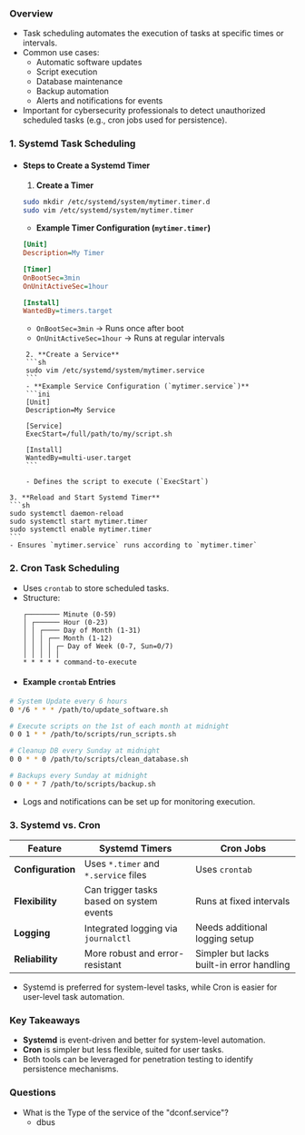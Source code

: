 ### **Overview**
- Task scheduling automates the execution of tasks at specific times or intervals.
- Common use cases:
    - Automatic software updates
    - Script execution
    - Database maintenance
    - Backup automation
    - Alerts and notifications for events
- Important for cybersecurity professionals to detect unauthorized scheduled tasks (e.g., cron jobs used for persistence).



### **1. Systemd Task Scheduling**
- #### **Steps to Create a Systemd Timer**
	1. **Create a Timer**
    ```sh
    sudo mkdir /etc/systemd/system/mytimer.timer.d
    sudo vim /etc/systemd/system/mytimer.timer
    ```
	- **Example Timer Configuration (`mytimer.timer`)**
    ```ini
    [Unit]
    Description=My Timer
    
    [Timer]
    OnBootSec=3min
    OnUnitActiveSec=1hour
    
    [Install]
    WantedBy=timers.target
    ```
    
    - `OnBootSec=3min` → Runs once after boot
    - `OnUnitActiveSec=1hour` → Runs at regular intervals
```
	2. **Create a Service**
    ```sh
    sudo vim /etc/systemd/system/mytimer.service
    ```
	- **Example Service Configuration (`mytimer.service`)**
    ```ini
    [Unit]
    Description=My Service
    
    [Service]
    ExecStart=/full/path/to/my/script.sh
    
    [Install]
    WantedBy=multi-user.target
    ```
    
    - Defines the script to execute (`ExecStart`)
```
	3. **Reload and Start Systemd Timer**    
    ```sh
    sudo systemctl daemon-reload
    sudo systemctl start mytimer.timer
    sudo systemctl enable mytimer.timer
    ```
    - Ensures `mytimer.service` runs according to `mytimer.timer`



### **2. Cron Task Scheduling**
- Uses `crontab` to store scheduled tasks.
- Structure:
    ```
    ┌──────── Minute (0-59)
    │ ┌────── Hour (0-23)
    │ │ ┌──── Day of Month (1-31)
    │ │ │ ┌── Month (1-12)
    │ │ │ │ ┌─ Day of Week (0-7, Sun=0/7)
    │ │ │ │ │
    * * * * * command-to-execute
    ```
- #### **Example `crontab` Entries**
```sh
# System Update every 6 hours
0 */6 * * * /path/to/update_software.sh

# Execute scripts on the 1st of each month at midnight
0 0 1 * * /path/to/scripts/run_scripts.sh

# Cleanup DB every Sunday at midnight
0 0 * * 0 /path/to/scripts/clean_database.sh

# Backups every Sunday at midnight
0 0 * * 7 /path/to/scripts/backup.sh
```
- Logs and notifications can be set up for monitoring execution.



### **3. Systemd vs. Cron**

|Feature|Systemd Timers|Cron Jobs|
|---|---|---|
|**Configuration**|Uses `*.timer` and `*.service` files|Uses `crontab`|
|**Flexibility**|Can trigger tasks based on system events|Runs at fixed intervals|
|**Logging**|Integrated logging via `journalctl`|Needs additional logging setup|
|**Reliability**|More robust and error-resistant|Simpler but lacks built-in error handling|
- Systemd is preferred for system-level tasks, while Cron is easier for user-level task automation.



### **Key Takeaways**
- **Systemd** is event-driven and better for system-level automation.
- **Cron** is simpler but less flexible, suited for user tasks.
- Both tools can be leveraged for penetration testing to identify persistence mechanisms.



### Questions
- What is the Type of the service of the "dconf.service"?
	- dbus